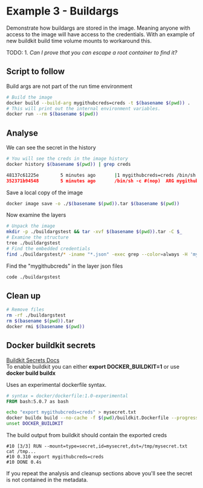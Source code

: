 # Example 3 - Buildargs 
Demonstrate how buildargs are stored in the image.  Meaning anyone with access to the image will have access to the credentials.  With an example of new buildkit build time volume mounts to workaround this. 

TODO:
    1. *Can I prove that you can escape a root container to find it?* 

## Script to follow
Build args are not part of the run time environment
```sh
# Build the image
docker build --build-arg mygithubcreds=creds -t $(basename $(pwd)) .
# This will print out the internal environment variables.
docker run --rm $(basename $(pwd))
```

## Analyse 
We can see the secret in the history
```sh
# You will see the creds in the image history
docker history $(basename $(pwd)) | grep creds

48137c61225e        5 minutes ago       |1 mygithubcreds=creds /bin/sh -c echo ${myg…   0B                  
352371b94548        5 minutes ago       /bin/sh -c #(nop)  ARG mygithubcreds            0B      
```

Save a local copy of the image
```sh
docker image save -o ./$(basename $(pwd)).tar $(basename $(pwd))
```

Now examine the layers  
```sh
# Unpack the image
mkdir -p ./buildargstest && tar -xvf $(basename $(pwd)).tar -C $_
# Examine the structure
tree ./buildargstest
# Find the embedded credentials
find ./buildargstest/* -iname "*.json" -exec grep --color=always -H 'mygithubcreds=creds' {} \;
```

Find the "mygithubcreds" in the layer json files
```sh
code ./buildargstest
```

## Clean up   
```sh
# Remove files
rm -rf ./buildargstest
rm $(basename $(pwd)).tar
docker rmi $(basename $(pwd))
```

## Docker buildkit secrets 
[Buildkit Secrets Docs](https://docs.docker.com/develop/develop-images/build_enhancements/)  
To enable buildkit you can either **export DOCKER_BUILDKIT=1** or use **docker build buildx**

Uses an experimental dockerfile syntax.
```dockerfile
# syntax = docker/dockerfile:1.0-experimental
FROM bash:5.0.7 as bash
```

```sh
echo "export mygithubcreds=creds" > mysecret.txt
docker buildx build --no-cache -f $(pwd)/buildkit.Dockerfile --progress=plain --secret id=mysecret,src=mysecret.txt -t $(basename $(pwd)) .
unset DOCKER_BUILDKIT 
```

The build output from buildkit should contain the exported creds
```log
#10 [3/3] RUN --mount=type=secret,id=mysecret,dst=/tmp/mysecret.txt cat /tmp...
#10 0.310 export mygithubcreds=creds
#10 DONE 0.4s
```

If you repeat the analysis and cleanup sections above you'll see the secret is not contained in the metadata.  

